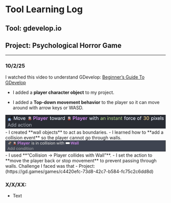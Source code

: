 # Tool Learning Log

## Tool: **gdevelop.io**

## Project: **Psychological Horror Game**

---

### 10/2/25
I watched this video to understand GDevelop:
[Beginner’s Guide To GDevelop](https://www.youtube.com/watch?v=595-swNh0Mw)

- I added a **player character object** to my project.

- I added a **Top-down movement behavior** to the player so it can move around with arrow keys or WASD.
<img src="tool/Move.png" alt="Player"/>
- I created **wall objects** to act as boundaries.
- I learned how to **add a collision event** so the player cannot go through walls.
<img src="tool/Collision.png" alt="Player"/>
- I used **“Collision → Player collides with Wall”**.
- I set the action to **move the player back or stop movement** to prevent passing through walls.
Challenge I faced was that
-
Project:
(https://gd.games/games/c4420efc-73d8-42c7-b584-fc75c2c6dd8d)



### X/X/XX:
* Text


<!--
* Links you used today (websites, videos, etc)
* Things you tried, progress you made, etc
* Challenges, a-ha moments, etc
* Questions you still have
* What you're going to try next
-->
